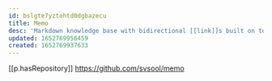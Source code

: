 ```yaml
---
id: bslgte7yztohtd0dgbazecu
title: Memo
desc: 'Markdown knowledge base with bidirectional [[link]]s built on top of VSCode '
updated: 1652769956459
created: 1652769937633
---
```



[[p.hasRepository]] https://github.com/svsool/memo
